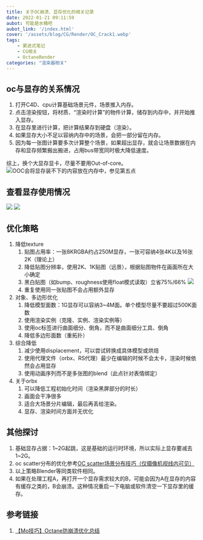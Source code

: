 ```yaml
---
title: 关于OC崩溃、显存优化的相关记录
date: 2022-01-21 09:11:59
aubot: 可能是水桶吧
aubot_link: '/index.html'
cover: '/assets/blog/CG/Render/OC_Crack1.webp'
tags: 
    - 累进式笔记
    - CG相关
    - OctaneRender
categories: "渲染器相关"
---
```

## oc与显存的关系情况
  1. 打开C4D、cpu计算基础场景元件，场景推入内存。
  2. 点击渲染按钮，将材质、“渲染时计算”的物件计算，储存到内存中，并开始推入显存。
  3. 在显存里进行计算，把计算结果存到硬盘（渲染）。
  4. 如果显存大小不足以容纳内存中的场景，会把一部分留在内存。
  5. 因为每一张图计算要多次计算整个场景，如果超出显存，就会让场景数据在内存和显存频繁搬出搬进，占用bus带宽同时极大降低速度。

综上，换个大显存显卡，尽量不要用Out-of-core。
![OOC会将显存装不下的内容放在内存中，参见第五点](/assets/blog/CG/Render/OC_Crack1.webp)


## 查看显存使用情况
![](/assets/blog/CG/Render/OC_Crack2.webp)
![](/assets/blog/CG/Render/OC_Crack3.webp)

## 优化策略

1. 降低texture
    1. 贴图占用率：一张8KRGBA约占250M显存，一张可容纳4张4K以及16张2K（理论上）
    2. 降低贴图分辨率，使用2K、1K贴图（远景），根据贴图物件在画面所在大小确定
    3. 黑白贴图（如bump、roughness使用float模式读取）立省75%/66%
        ![](/assets/blog/CG/Render/OC_Crack4.webp)
    4. 重复使用同一张贴图不会占用额外显存
2. 对象、多边形优化
    1. 降低模型面数：1G显存可以容纳3~4M面。单个模型尽量不要超过500K面数
    1. 使用渲染实例（克隆、实例、渲染实例等）
    2. 使用oc标签进行曲面细分、倒角，而不是曲面细分工具、倒角
    3. 降低多边形面数（重拓扑）
3. 综合降低
    1. 减少使用displacement，可以尝试转换成具体模型或烘焙
    2. 使用代理文件（orbx、RS代理）最少在编辑的时候不会太卡，渲染时候依然会占用显存
    3. 使用动画序列而不是多张图的blend（此点针对表情绑定）
4. 关于orbx
    1. 可以降低工程初始化时间（渲染黑屏部分的时长）
    2. 画面会干净很多
    3. 适合大场景分片编辑，最后再丢给渲染。
    4. 显存、渲染时间方面并无优化

## 其他探讨
1. 基础显存占据：1\~2G起跳，这是基础的运行时环境，所以实际上显存要减去1\~2G。
2. oc scatter分布的优化参考[OC scatter场景分布技巧（仅摄像机视线内可见）](/2022/CG/Render/OC_Scatter/index.html)
3. 以上策略Blender等同类软件相同。
4. 如果在处理工程A，再打开一个显存需求较大的B，可能会因为A在显存的内容有缓存之类的，B会崩溃。这种情况重启一下电脑或软件清空一下显存里的缓存。

## 参考链接
1. [【Mo技巧】Octane防崩溃优化总结](https://www.bilibili.com/video/BV1YL41137ZJ/)